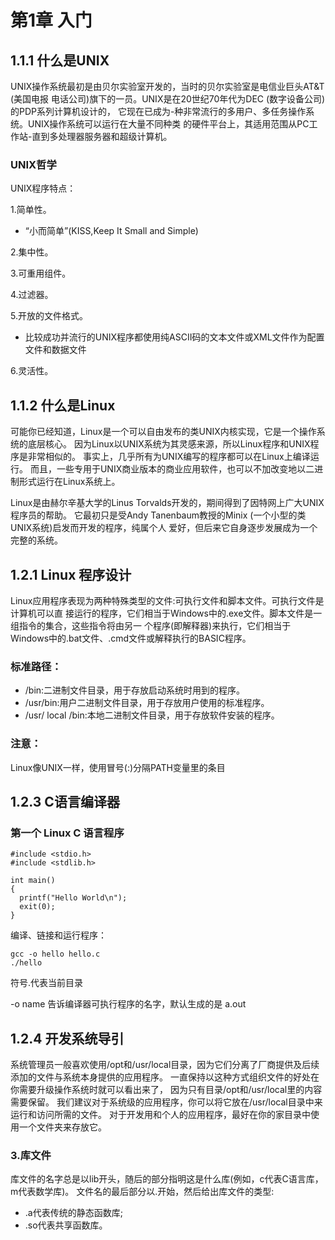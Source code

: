# 第1章 入门

## 1.1.1 什么是UNIX
UNIX操作系统最初是由贝尔实验室开发的，当时的贝尔实验室是电信业巨头AT&T (美国电报
电话公司)旗下的一员。UNIX是在20世纪70年代为DEC (数字设备公司)的PDP系列计算机设计的，
它现在已成为-种非常流行的多用户、多任务操作系统。UNIX操作系统可以运行在大量不同种类
的硬件平台上，其适用范围从PC工作站-直到多处理器服务器和超级计算机。

### UNIX哲学
UNIX程序特点：

1.简单性。
- “小而简单”(KISS,Keep It Small and Simple)

2.集中性。

3.可重用组件。

4.过滤器。

5.开放的文件格式。
- 比较成功并流行的UNIX程序都使用纯ASCII码的文本文件或XML文件作为配置文件和数据文件

6.灵活性。

## 1.1.2 什么是Linux
可能你已经知道，Linux是一个可以自由发布的类UNIX内核实现，它是一个操作系统的底层核心。
因为Linux以UNIX系统为其灵感来源，所以Linux程序和UNIX程序是非常相似的。
事实上，几乎所有为UNIX编写的程序都可以在Linux上编译运行。
而且，一些专用于UNIX商业版本的商业应用软件，也可以不加改变地以二进制形式运行在Linux系统上。

Linux是由赫尔辛基大学的Linus Torvalds开发的，期间得到了因特网上广大UNIX程序员的帮助。
它最初只是受Andy Tanenbaum教授的Minix (一个小型的类UNIX系统)启发而开发的程序，纯属个人
爱好，但后来它自身逐步发展成为一个完整的系统。

## 1.2.1 Linux 程序设计
Linux应用程序表现为两种特殊类型的文件:可执行文件和脚本文件。可执行文件是计算机可以直
接运行的程序，它们相当于Windows中的.exe文件。脚本文件是一组指令的集合，这些指令将由另一
个程序(即解释器)来执行，它们相当于Windows中的.bat文件、.cmd文件或解释执行的BASIC程序。

### 标准路径：
- /bin:二进制文件目录，用于存放启动系统时用到的程序。
- /usr/bin:用户二进制文件目录，用于存放用户使用的标准程序。
- /usr/ local /bin:本地二进制文件目录，用于存放软件安装的程序。

### 注意：
Linux像UNIX一样，使用冒号(:)分隔PATH变量里的条目

## 1.2.3 C语言编译器

### 第一个 Linux C 语言程序
```
#include <stdio.h>
#include <stdlib.h>

int main()
{
  printf("Hello World\n");
  exit(0);
}

```

编译、链接和运行程序：
```
gcc -o hello hello.c
./hello
```

符号.代表当前目录

-o name 告诉编译器可执行程序的名字，默认生成的是 a.out

## 1.2.4 开发系统导引

系统管理员一般喜欢使用/opt和/usr/local目录，因为它们分离了厂商提供及后续添加的文件与系统本身提供的应用程序。
一直保持以这种方式组织文件的好处在你需要升级操作系统时就可以看出来了，
因为只有目录/opt和/usr/local里的内容需要保留。
我们建议对于系统级的应用程序，你可以将它放在/usr/local目录中来运行和访问所需的文件。
对于开发用和个人的应用程序，最好在你的家目录中使用一个文件夹来存放它。

### 3.库文件
库文件的名字总是以lib开头，随后的部分指明这是什么库(例如，c代表C语言库，m代表数学库)。
文件名的最后部分以.开始，然后给出库文件的类型:
- .a代表传统的静态函数库;
- .so代表共享函数库。



